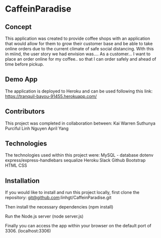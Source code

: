 # CaffeinParadise

## Concept
This application was created to provide coffee shops with an application that would allow for them to grow their customer base and be able to take online orders due to the current climate of safe social distancing. With this in miind, the user story we had envision was.... As a customer... I want to place an order online for my coffee.. so that I can order safely and ahead of time before pickup. 

## Demo App
The application is deployed to Heroku and can be used following this link:
https://tranquil-bayou-91455.herokuapp.com/

## Contributors
This project was completed in collaboration between:
Kai Warren
Suthunya Purciful
Linh Nguyen
April Yang

## Technologies
The technologies used within this project were:
MySQL - database
dotenv
express/express-handlebars
sequalize
Heroku
Slack
Github
Bootstrap
HTML
CSS

## Installation
If you would like to install and run this project locally, first clone the repository: git@github.com:linhgt/CaffeinParadise.git

Then install the necessary dependencies (npm install)

Run the Node.js server (node server.js)

Finally you can access the app within your browser on the default port of 3306. (localhost:3306)